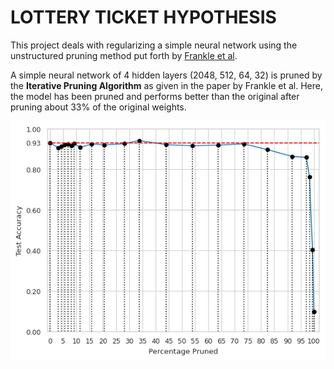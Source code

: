 # LOTTERY TICKET HYPOTHESIS 

This project deals with regularizing a simple neural network using the unstructured pruning method put forth by [Frankle et al](https://arxiv.org/abs/1803.03635). 

A simple neural network of 4 hidden layers (2048, 512, 64, 32) is pruned by the __Iterative Pruning Algorithm__ as given in the paper by Frankle et al. Here, the model has been pruned and performs better than the original after pruning about 33% of the original weights. 

![PrunedAccuracy](/accuracy.png)
